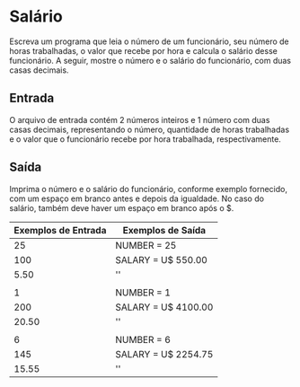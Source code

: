 # Salário

Escreva um programa que leia o número de um funcionário, seu número de horas trabalhadas, o valor que recebe por hora e calcula o salário desse funcionário. A seguir, mostre o número e o salário do funcionário, com duas casas decimais.

## Entrada
O arquivo de entrada contém 2 números inteiros e 1 número com duas casas decimais, representando o número, quantidade de horas trabalhadas e o valor que o funcionário recebe por hora trabalhada, respectivamente.

## Saída
Imprima o número e o salário do funcionário, conforme exemplo fornecido, com um espaço em branco antes e depois da igualdade. No caso do salário, também deve haver um espaço em branco após o $.

| Exemplos de Entrada | Exemplos de Saída |
|---|---|
|25|NUMBER = 25|
|100|SALARY = U$ 550.00|
|5.50|''|
|||
|1|NUMBER = 1|
|200|SALARY = U$ 4100.00|
|20.50|''|
|||
|6|NUMBER = 6|
|145|SALARY = U$ 2254.75|
|15.55|''|
